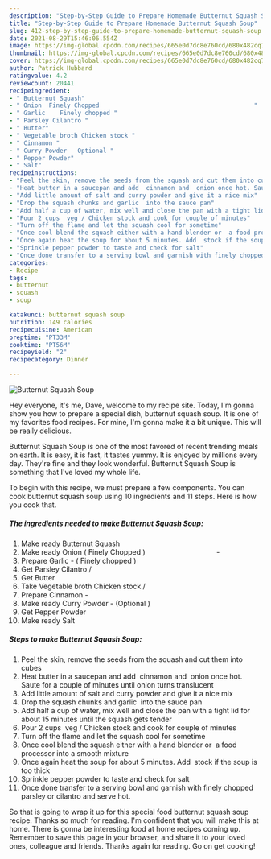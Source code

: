 ```yaml
---
description: "Step-by-Step Guide to Prepare Homemade Butternut Squash Soup"
title: "Step-by-Step Guide to Prepare Homemade Butternut Squash Soup"
slug: 412-step-by-step-guide-to-prepare-homemade-butternut-squash-soup
date: 2021-08-29T15:46:06.554Z
image: https://img-global.cpcdn.com/recipes/665e0d7dc8e760cd/680x482cq70/butternut-squash-soup-recipe-main-photo.jpg
thumbnail: https://img-global.cpcdn.com/recipes/665e0d7dc8e760cd/680x482cq70/butternut-squash-soup-recipe-main-photo.jpg
cover: https://img-global.cpcdn.com/recipes/665e0d7dc8e760cd/680x482cq70/butternut-squash-soup-recipe-main-photo.jpg
author: Patrick Hubbard
ratingvalue: 4.2
reviewcount: 20441
recipeingredient:
- " Butternut Squash"
- " Onion  Finely Chopped                                           "
- " Garlic    Finely chopped "
- " Parsley Cilantro "
- " Butter"
- " Vegetable broth Chicken stock "
- " Cinnamon "
- " Curry Powder   Optional "
- " Pepper Powder"
- " Salt"
recipeinstructions:
- "Peel the skin, remove the seeds from the squash and cut them into cubes"
- "Heat butter in a saucepan and add  cinnamon and  onion once hot. Saute for a couple of minutes until onion turns translucent"
- "Add little amount of salt and curry powder and give it a nice mix"
- "Drop the squash chunks and garlic  into the sauce pan"
- "Add half a cup of water, mix well and close the pan with a tight lid for about 15 minutes until the squash gets tender"
- "Pour 2 cups  veg / Chicken stock and cook for couple of minutes"
- "Turn off the flame and let the squash cool for sometime"
- "Once cool blend the squash either with a hand blender or  a food processor into a smooth mixture"
- "Once again heat the soup for about 5 minutes. Add  stock if the soup is too thick"
- "Sprinkle pepper powder to taste and check for salt"
- "Once done transfer to a serving bowl and garnish with finely chopped parsley or cilantro and serve hot."
categories:
- Recipe
tags:
- butternut
- squash
- soup

katakunci: butternut squash soup 
nutrition: 149 calories
recipecuisine: American
preptime: "PT33M"
cooktime: "PT56M"
recipeyield: "2"
recipecategory: Dinner

---
```



![Butternut Squash Soup](https://img-global.cpcdn.com/recipes/665e0d7dc8e760cd/680x482cq70/butternut-squash-soup-recipe-main-photo.jpg)

Hey everyone, it's me, Dave, welcome to my recipe site. Today, I'm gonna show you how to prepare a special dish, butternut squash soup. It is one of my favorites food recipes. For mine, I'm gonna make it a bit unique. This will be really delicious.



Butternut Squash Soup is one of the most favored of recent trending meals on earth. It is easy, it is fast, it tastes yummy. It is enjoyed by millions every day. They're fine and they look wonderful. Butternut Squash Soup is something that I've loved my whole life.


To begin with this recipe, we must prepare a few components. You can cook butternut squash soup using 10 ingredients and 11 steps. Here is how you cook that.

<!--inarticleads1-->

##### The ingredients needed to make Butternut Squash Soup:

1. Make ready  Butternut Squash
1. Make ready  Onion ( Finely Chopped )                                          -
1. Prepare  Garlic -  ( Finely chopped )
1. Get  Parsley Cilantro /
1. Get  Butter
1. Take  Vegetable broth Chicken stock /
1. Prepare  Cinnamon -
1. Make ready  Curry Powder -  (Optional )
1. Get  Pepper Powder
1. Make ready  Salt




<!--inarticleads2-->

##### Steps to make Butternut Squash Soup:

1. Peel the skin, remove the seeds from the squash and cut them into cubes
1. Heat butter in a saucepan and add  cinnamon and  onion once hot. Saute for a couple of minutes until onion turns translucent
1. Add little amount of salt and curry powder and give it a nice mix
1. Drop the squash chunks and garlic  into the sauce pan
1. Add half a cup of water, mix well and close the pan with a tight lid for about 15 minutes until the squash gets tender
1. Pour 2 cups  veg / Chicken stock and cook for couple of minutes
1. Turn off the flame and let the squash cool for sometime
1. Once cool blend the squash either with a hand blender or  a food processor into a smooth mixture
1. Once again heat the soup for about 5 minutes. Add  stock if the soup is too thick
1. Sprinkle pepper powder to taste and check for salt
1. Once done transfer to a serving bowl and garnish with finely chopped parsley or cilantro and serve hot.




So that is going to wrap it up for this special food butternut squash soup recipe. Thanks so much for reading. I'm confident that you will make this at home. There is gonna be interesting food at home recipes coming up. Remember to save this page in your browser, and share it to your loved ones, colleague and friends. Thanks again for reading. Go on get cooking!
